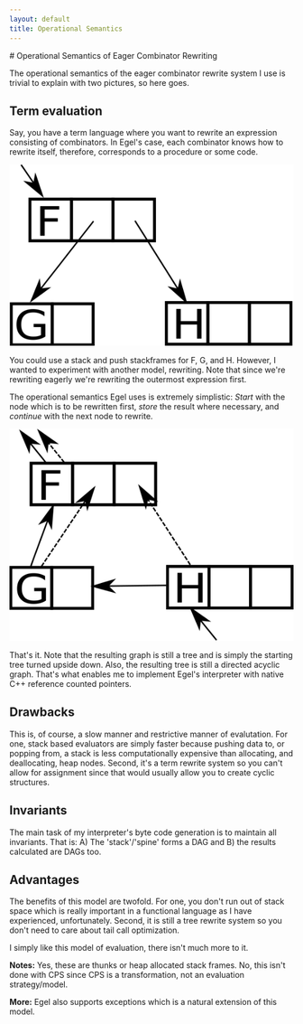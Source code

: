 ```yaml
---
layout: default
title: Operational Semantics
---
```

<html markdown="1">
<head>
<link rel="stylesheet" href="css/main.css">
</head>
<body markdown="1">
# Operational Semantics of Eager Combinator Rewriting

The operational semantics of the eager combinator rewrite system I use is trivial to explain with two pictures, so here goes.

## Term evaluation
Say, you have a term language where you want to rewrite an expression consisting of combinators. In Egel's case, each 
combinator knows how to rewrite itself, therefore, corresponds to a procedure or some code.

![A term](tree1.png)

You could use a stack and push stackframes for F, G, and H. However, I wanted to experiment with another model, rewriting. 
Note that since we're rewriting eagerly we're rewriting the outermost expression first.

The operational semantics Egel uses is extremely simplistic: *Start* with the node which is to be rewritten first, *store* 
the result where necessary, and *continue* with the next node to rewrite.

![Term traversal](tree2.png)

That's it. Note that the resulting graph is still a tree and is simply the starting tree turned upside down. Also, the 
resulting tree is still a directed acyclic graph. That's what enables me to implement Egel's interpreter with native C++ 
reference counted pointers.

## Drawbacks

This is, of course, a slow manner and restrictive manner of evalutation. For one, stack based evaluators are simply faster 
because pushing data to, or popping from, a stack is less computationally expensive than allocating, and deallocating, 
heap nodes. Second, it's a term rewrite system so you can't allow for assignment since that would usually allow you to 
create cyclic structures.

## Invariants

The main task of my interpreter's byte code generation is to maintain all invariants. That is: A) The 'stack'/'spine' forms a DAG and B) the results calculated are DAGs too.

## Advantages

The benefits of this model are twofold. For one, you don't run out of stack space which is really important in a functional 
language as I have experienced, unfortunately. Second, it is still a tree rewrite system so you don't need to care about 
tail call optimization.

I simply like this model of evaluation, there isn't much more to it.

**Notes:** Yes, these are thunks or heap allocated stack frames. No, this isn't done with CPS since CPS is a transformation, 
not an evaluation strategy/model.

**More:** Egel also supports exceptions which is a natural extension of this model.
</body>
</html>
